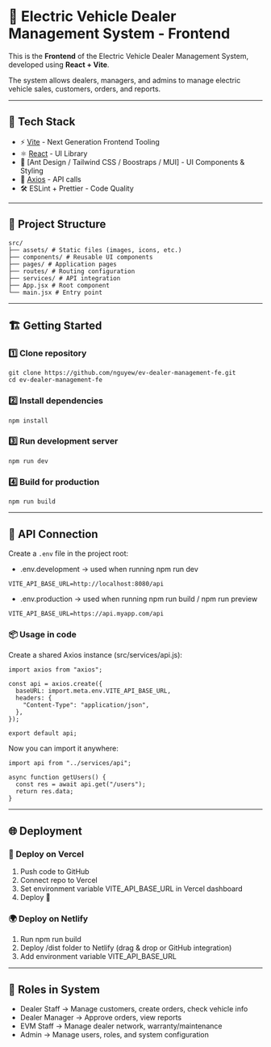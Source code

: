 # 🚗 Electric Vehicle Dealer Management System - Frontend

This is the **Frontend** of the Electric Vehicle Dealer Management System,  
developed using **React + Vite**.  

The system allows dealers, managers, and admins to manage electric vehicle sales, customers, orders, and reports.

---

## 🚀 Tech Stack

- ⚡ [Vite](https://vitejs.dev/) - Next Generation Frontend Tooling
- ⚛️ [React](https://react.dev/) - UI Library
- 🎨 [Ant Design / Tailwind CSS / Boostraps / MUI] - UI Components & Styling
- 🔗 [Axios](https://axios-http.com/) - API calls
- 🛠️ ESLint + Prettier - Code Quality

---

## 📂 Project Structure
```
src/
├── assets/ # Static files (images, icons, etc.)
├── components/ # Reusable UI components
├── pages/ # Application pages
├── routes/ # Routing configuration
├── services/ # API integration
├── App.jsx # Root component
└── main.jsx # Entry point
```
---

## 🏗️ Getting Started

### 1️⃣ Clone repository
```
git clone https://github.com/nguyew/ev-dealer-management-fe.git
cd ev-dealer-management-fe
```
### 2️⃣ Install dependencies
```
npm install
```
### 3️⃣ Run development server
```
npm run dev
```
### 4️⃣ Build for production
```
npm run build
```

---

## 🔌 API Connection

Create a `.env` file in the project root:

- .env.development → used when running npm run dev
```
VITE_API_BASE_URL=http://localhost:8080/api
```

- .env.production → used when running npm run build / npm run preview
```
VITE_API_BASE_URL=https://api.myapp.com/api
```

### 📦 Usage in code

Create a shared Axios instance (src/services/api.js):

```
import axios from "axios";

const api = axios.create({
  baseURL: import.meta.env.VITE_API_BASE_URL,
  headers: {
    "Content-Type": "application/json",
  },
});

export default api;
```

Now you can import it anywhere:

```
import api from "../services/api";

async function getUsers() {
  const res = await api.get("/users");
  return res.data;
}
```

---

## 🌐 Deployment

### 🚀 Deploy on Vercel

1. Push code to GitHub
2. Connect repo to Vercel
3. Set environment variable VITE_API_BASE_URL in Vercel dashboard
4. Deploy 🚀

### 🌍 Deploy on Netlify

1. Run npm run build
2. Deploy /dist folder to Netlify (drag & drop or GitHub integration)
3. Add environment variable VITE_API_BASE_URL

---

## 👤 Roles in System
- Dealer Staff → Manage customers, create orders, check vehicle info
- Dealer Manager → Approve orders, view reports
- EVM Staff → Manage dealer network, warranty/maintenance
- Admin → Manage users, roles, and system configuration


